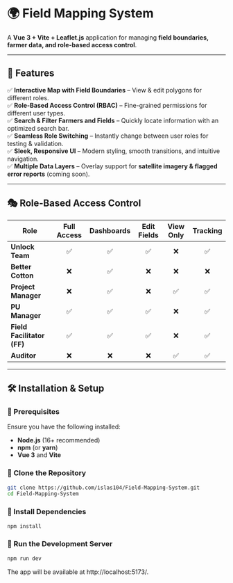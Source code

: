 # 🌍 Field Mapping System

A **Vue 3 + Vite + Leaflet.js** application for managing **field boundaries, farmer data, and role-based access control**.

---

## 🚀 Features

✅ **Interactive Map with Field Boundaries** – View & edit polygons for different roles.  
✅ **Role-Based Access Control (RBAC)** – Fine-grained permissions for different user types.  
✅ **Search & Filter Farmers and Fields** – Quickly locate information with an optimized search bar.  
✅ **Seamless Role Switching** – Instantly change between user roles for testing & validation.  
✅ **Sleek, Responsive UI** – Modern styling, smooth transitions, and intuitive navigation.  
✅ **Multiple Data Layers** – Overlay support for **satellite imagery & flagged error reports** (coming soon).

---

## 🎭 Role-Based Access Control

| **Role**                   | **Full Access** | **Dashboards** | **Edit Fields** | **View Only** | **Tracking** |
| -------------------------- | :-------------: | :------------: | :-------------: | :-----------: | :----------: |
| **Unlock Team**            |       ✅        |       ✅       |       ✅        |      ❌       |      ✅      |
| **Better Cotton**          |       ❌        |       ✅       |       ❌        |      ❌       |      ❌      |
| **Project Manager**        |       ❌        |       ✅       |       ❌        |      ✅       |      ✅      |
| **PU Manager**             |       ✅        |       ✅       |       ✅        |      ❌       |      ✅      |
| **Field Facilitator (FF)** |       ✅        |       ✅       |       ✅        |      ❌       |      ✅      |
| **Auditor**                |       ❌        |       ❌       |       ❌        |      ✅       |      ✅      |

---

## 🛠 Installation & Setup

### 🔹 Prerequisites

Ensure you have the following installed:

- **Node.js** (16+ recommended)
- **npm** (or **yarn**)
- **Vue 3** and **Vite**

### 🔹 Clone the Repository

```sh
git clone https://github.com/islas104/Field-Mapping-System.git
cd Field-Mapping-System
```

### 🔹 Install Dependencies

```sh
npm install
```

### 🔹 Run the Development Server

```sh
npm run dev
```

The app will be available at http://localhost:5173/.
